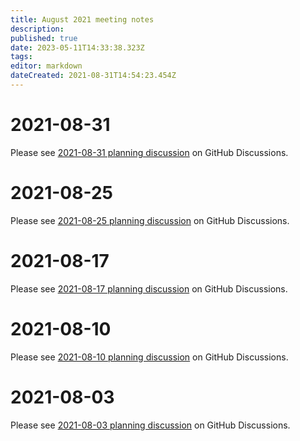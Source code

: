 ```yaml
---
title: August 2021 meeting notes
description: 
published: true
date: 2023-05-11T14:33:38.323Z
tags: 
editor: markdown
dateCreated: 2021-08-31T14:54:23.454Z
---
```


# 2021-08-31
Please see [2021-08-31 planning discussion](https://github.com/centerofci/mathesar/discussions/614) on GitHub Discussions.

# 2021-08-25
Please see [2021-08-25 planning discussion](https://github.com/centerofci/mathesar/discussions/604) on GitHub Discussions.

# 2021-08-17
Please see [2021-08-17 planning discussion](https://github.com/centerofci/mathesar/discussions/574) on GitHub Discussions.

# 2021-08-10
Please see [2021-08-10 planning discussion](https://github.com/centerofci/mathesar/discussions/539) on GitHub Discussions.

# 2021-08-03
Please see [2021-08-03 planning discussion](https://github.com/centerofci/mathesar/discussions/519) on GitHub Discussions.